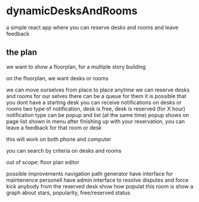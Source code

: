 # dynamicDesksAndRooms
a simple react app where you can reserve desks and rooms and leave feedback

## the plan

we want to show a floorplan, for a multiple story building

on the floorplan, we want desks or rooms

we can move ourselves from place to place anytime
we can reserve desks and rooms for our selves
there can be a queue for them
it is possible that you dont have a starting desk
you can receive notifications on desks or rooms 
	two type of notification, desk is free, desk is reserved (for X hour)
notification type can be popup and list (at the same time)
	popup shows on page
	list shown in menu
after finishing up with your reservation, you can leave a feedback for that room or desk

this will work on both phone and computer

you can search by criteria on desks and rooms

out of scope: floor plan editor

possible improvements
	navigation path generator
	have interface for maintenence personell
	have admin interface to resolve disputes and force kick anybody from the reserved desk
	show how populat this room is
	show a graph about stars, popularity, free/reserved status